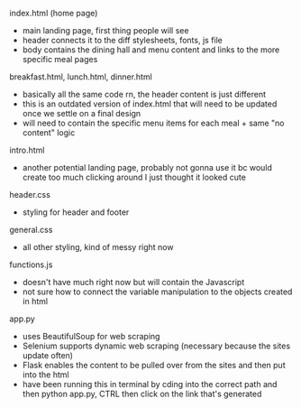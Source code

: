 index.html (home page)

- main landing page, first thing people will see
- header connects it to the diff stylesheets, fonts, js file
- body contains the dining hall and menu content and links to the more specific meal pages

breakfast.html, lunch.html, dinner.html

- basically all the same code rn, the header content is just different
- this is an outdated version of index.html that will need to be updated once we settle on a final design
- will need to contain the specific menu items for each meal + same "no content" logic

intro.html

- another potential landing page, probably not gonna use it bc would create too much clicking around I just thought it looked cute

header.css

- styling for header and footer

general.css

- all other styling, kind of messy right now

functions.js

- doesn't have much right now but will contain the Javascript
- not sure how to connect the variable manipulation to the objects created in html

app.py

- uses BeautifulSoup for web scraping
- Selenium supports dynamic web scraping (necessary because the sites update often)
- Flask enables the content to be pulled over from the sites and then put into the html
- have been running this in terminal by cding into the correct path and then python app.py, CTRL then click on the link that's generated
